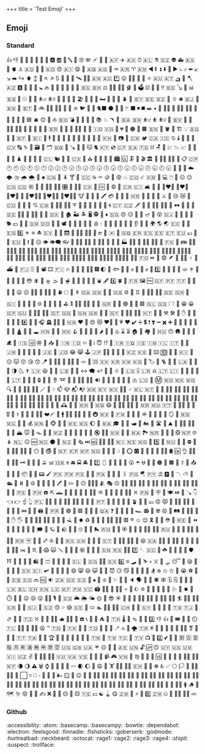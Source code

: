 +++
title = 'Test Emoji'
+++

## Emoji
### Standard
:+1: :-1: :100: :1234: :1st_place_medal: :2nd_place_medal: :3rd_place_medal: :8ball: :a: :ab: :abacus: :abc: :abcd: :accept: :accordion: :adhesive_bandage: :adult: :aerial_tramway: :afghanistan: :airplane: :aland_islands: :alarm_clock: :albania: :alembic: :algeria: :alien: :ambulance: :american_samoa: :amphora: :anatomical_heart: :anchor: :andorra: :angel: :anger: :angola: :angry: :anguilla: :anguished: :ant: :antarctica: :antigua_barbuda: :apple: :aquarius: :argentina: :aries: :armenia: :arrow_backward: :arrow_double_down: :arrow_double_up: :arrow_down: :arrow_down_small: :arrow_forward: :arrow_heading_down: :arrow_heading_up: :arrow_left: :arrow_lower_left: :arrow_lower_right: :arrow_right: :arrow_right_hook: :arrow_up: :arrow_up_down: :arrow_up_small: :arrow_upper_left: :arrow_upper_right: :arrows_clockwise: :arrows_counterclockwise: :art: :articulated_lorry: :artificial_satellite: :artist: :aruba: :ascension_island: :asterisk: :astonished: :astronaut: :athletic_shoe: :atm: :atom_symbol: :australia: :austria: :auto_rickshaw: :avocado: :axe: :azerbaijan: :b: :baby: :baby_bottle: :baby_chick: :baby_symbol: :back: :bacon: :badger: :badminton: :bagel: :baggage_claim: :baguette_bread: :bahamas: :bahrain: :balance_scale: :bald_man: :bald_woman: :ballet_shoes: :balloon: :ballot_box: :ballot_box_with_check: :bamboo: :banana: :bangbang: :bangladesh: :banjo: :bank: :bar_chart: :barbados: :barber: :baseball: :basket: :basketball: :basketball_man: :basketball_woman: :bat: :bath: :bathtub: :battery: :beach_umbrella: :bear: :bearded_person: :beaver: :bed: :bee: :beer: :beers: :beetle: :beginner: :belarus: :belgium: :belize: :bell: :bell_pepper: :bellhop_bell: :benin: :bento: :bermuda: :beverage_box: :bhutan: :bicyclist: :bike: :biking_man: :biking_woman: :bikini: :billed_cap: :biohazard: :bird: :birthday: :bison: :black_cat: :black_circle: :black_flag: :black_heart: :black_joker: :black_large_square: :black_medium_small_square: :black_medium_square: :black_nib: :black_small_square: :black_square_button: :blond_haired_man: :blond_haired_person: :blond_haired_woman: :blonde_woman: :blossom: :blowfish: :blue_book: :blue_car: :blue_heart: :blue_square: :blueberries: :blush: :boar: :boat: :bolivia: :bomb: :bone: :book: :bookmark: :bookmark_tabs: :books: :boom: :boomerang: :boot: :bosnia_herzegovina: :botswana: :bouncing_ball_man: :bouncing_ball_person: :bouncing_ball_woman: :bouquet: :bouvet_island: :bow: :bow_and_arrow: :bowing_man: :bowing_woman: :bowl_with_spoon: :bowling: :boxing_glove: :boy: :brain: :brazil: :bread: :breast_feeding: :bricks: :bride_with_veil: :bridge_at_night: :briefcase: :british_indian_ocean_territory: :british_virgin_islands: :broccoli: :broken_heart: :broom: :brown_circle: :brown_heart: :brown_square: :brunei: :bubble_tea: :bucket: :bug: :building_construction: :bulb: :bulgaria: :bullettrain_front: :bullettrain_side: :burkina_faso: :burrito: :burundi: :bus: :business_suit_levitating: :busstop: :bust_in_silhouette: :busts_in_silhouette: :butter: :butterfly: :cactus: :cake: :calendar: :call_me_hand: :calling: :cambodia: :camel: :camera: :camera_flash: :cameroon: :camping: :canada: :canary_islands: :cancer: :candle: :candy: :canned_food: :canoe: :cape_verde: :capital_abcd: :capricorn: :car: :card_file_box: :card_index: :card_index_dividers: :caribbean_netherlands: :carousel_horse: :carpentry_saw: :carrot: :cartwheeling: :cat: :cat2: :cayman_islands: :cd: :central_african_republic: :ceuta_melilla: :chad: :chains: :chair: :champagne: :chart: :chart_with_downwards_trend: :chart_with_upwards_trend: :checkered_flag: :cheese: :cherries: :cherry_blossom: :chess_pawn: :chestnut: :chicken: :child: :children_crossing: :chile: :chipmunk: :chocolate_bar: :chopsticks: :christmas_island: :christmas_tree: :church: :cinema: :circus_tent: :city_sunrise: :city_sunset: :cityscape: :cl: :clamp: :clap: :clapper: :classical_building: :climbing: :climbing_man: :climbing_woman: :clinking_glasses: :clipboard: :clipperton_island: :clock1: :clock10: :clock1030: :clock11: :clock1130: :clock12: :clock1230: :clock130: :clock2: :clock230: :clock3: :clock330: :clock4: :clock430: :clock5: :clock530: :clock6: :clock630: :clock7: :clock730: :clock8: :clock830: :clock9: :clock930: :closed_book: :closed_lock_with_key: :closed_umbrella: :cloud: :cloud_with_lightning: :cloud_with_lightning_and_rain: :cloud_with_rain: :cloud_with_snow: :clown_face: :clubs: :cn: :coat: :cockroach: :cocktail: :coconut: :cocos_islands: :coffee: :coffin: :coin: :cold_face: :cold_sweat: :collision: :colombia: :comet: :comoros: :compass: :computer: :computer_mouse: :confetti_ball: :confounded: :confused: :congo_brazzaville: :congo_kinshasa: :congratulations: :construction: :construction_worker: :construction_worker_man: :construction_worker_woman: :control_knobs: :convenience_store: :cook: :cook_islands: :cookie: :cool: :cop: :copyright: :corn: :costa_rica: :cote_divoire: :couch_and_lamp: :couple: :couple_with_heart: :couple_with_heart_man_man: :couple_with_heart_woman_man: :couple_with_heart_woman_woman: :couplekiss: :couplekiss_man_man: :couplekiss_man_woman: :couplekiss_woman_woman: :cow: :cow2: :cowboy_hat_face: :crab: :crayon: :credit_card: :crescent_moon: :cricket: :cricket_game: :croatia: :crocodile: :croissant: :crossed_fingers: :crossed_flags: :crossed_swords: :crown: :cry: :crying_cat_face: :crystal_ball: :cuba: :cucumber: :cup_with_straw: :cupcake: :cupid: :curacao: :curling_stone: :curly_haired_man: :curly_haired_woman: :curly_loop: :currency_exchange: :curry: :cursing_face: :custard: :customs: :cut_of_meat: :cyclone: :cyprus: :czech_republic: :dagger: :dancer: :dancers: :dancing_men: :dancing_women: :dango: :dark_sunglasses: :dart: :dash: :date: :de: :deaf_man: :deaf_person: :deaf_woman: :deciduous_tree: :deer: :denmark: :department_store: :derelict_house: :desert: :desert_island: :desktop_computer: :detective: :diamond_shape_with_a_dot_inside: :diamonds: :diego_garcia: :disappointed: :disappointed_relieved: :disguised_face: :diving_mask: :diya_lamp: :dizzy: :dizzy_face: :djibouti: :dna: :do_not_litter: :dodo: :dog: :dog2: :dollar: :dolls: :dolphin: :dominica: :dominican_republic: :door: :doughnut: :dove: :dragon: :dragon_face: :dress: :dromedary_camel: :drooling_face: :drop_of_blood: :droplet: :drum: :duck: :dumpling: :dvd: :e-mail: :eagle: :ear: :ear_of_rice: :ear_with_hearing_aid: :earth_africa: :earth_americas: :earth_asia: :ecuador: :egg: :eggplant: :egypt: :eight: :eight_pointed_black_star: :eight_spoked_asterisk: :eject_button: :el_salvador: :electric_plug: :elephant: :elevator: :elf: :elf_man: :elf_woman: :email: :end: :england: :envelope: :envelope_with_arrow: :equatorial_guinea: :eritrea: :es: :estonia: :ethiopia: :eu: :euro: :european_castle: :european_post_office: :european_union: :evergreen_tree: :exclamation: :exploding_head: :expressionless: :eye: :eye_speech_bubble: :eyeglasses: :eyes: :face_exhaling: :face_in_clouds: :face_with_head_bandage: :face_with_spiral_eyes: :face_with_thermometer: :facepalm: :facepunch: :factory: :factory_worker: :fairy: :fairy_man: :fairy_woman: :falafel: :falkland_islands: :fallen_leaf: :family: :family_man_boy: :family_man_boy_boy: :family_man_girl: :family_man_girl_boy: :family_man_girl_girl: :family_man_man_boy: :family_man_man_boy_boy: :family_man_man_girl: :family_man_man_girl_boy: :family_man_man_girl_girl: :family_man_woman_boy: :family_man_woman_boy_boy: :family_man_woman_girl: :family_man_woman_girl_boy: :family_man_woman_girl_girl: :family_woman_boy: :family_woman_boy_boy: :family_woman_girl: :family_woman_girl_boy: :family_woman_girl_girl: :family_woman_woman_boy: :family_woman_woman_boy_boy: :family_woman_woman_girl: :family_woman_woman_girl_boy: :family_woman_woman_girl_girl: :farmer: :faroe_islands: :fast_forward: :fax: :fearful: :feather: :feet: :female_detective: :female_sign: :ferris_wheel: :ferry: :field_hockey: :fiji: :file_cabinet: :file_folder: :film_projector: :film_strip: :finland: :fire: :fire_engine: :fire_extinguisher: :firecracker: :firefighter: :fireworks: :first_quarter_moon: :first_quarter_moon_with_face: :fish: :fish_cake: :fishing_pole_and_fish: :fist: :fist_left: :fist_oncoming: :fist_raised: :fist_right: :five: :flags: :flamingo: :flashlight: :flat_shoe: :flatbread: :fleur_de_lis: :flight_arrival: :flight_departure: :flipper: :floppy_disk: :flower_playing_cards: :flushed: :fly: :flying_disc: :flying_saucer: :fog: :foggy: :fondue: :foot: :football: :footprints: :fork_and_knife: :fortune_cookie: :fountain: :fountain_pen: :four: :four_leaf_clover: :fox_face: :fr: :framed_picture: :free: :french_guiana: :french_polynesia: :french_southern_territories: :fried_egg: :fried_shrimp: :fries: :frog: :frowning: :frowning_face: :frowning_man: :frowning_person: :frowning_woman: :fu: :fuelpump: :full_moon: :full_moon_with_face: :funeral_urn: :gabon: :gambia: :game_die: :garlic: :gb: :gear: :gem: :gemini: :genie: :genie_man: :genie_woman: :georgia: :ghana: :ghost: :gibraltar: :gift: :gift_heart: :giraffe: :girl: :globe_with_meridians: :gloves: :goal_net: :goat: :goggles: :golf: :golfing: :golfing_man: :golfing_woman: :gorilla: :grapes: :greece: :green_apple: :green_book: :green_circle: :green_heart: :green_salad: :green_square: :greenland: :grenada: :grey_exclamation: :grey_question: :grimacing: :grin: :grinning: :guadeloupe: :guam: :guard: :guardsman: :guardswoman: :guatemala: :guernsey: :guide_dog: :guinea: :guinea_bissau: :guitar: :gun: :guyana: :haircut: :haircut_man: :haircut_woman: :haiti: :hamburger: :hammer: :hammer_and_pick: :hammer_and_wrench: :hamster: :hand: :hand_over_mouth: :handbag: :handball_person: :handshake: :hankey: :hash: :hatched_chick: :hatching_chick: :headphones: :headstone: :health_worker: :hear_no_evil: :heard_mcdonald_islands: :heart: :heart_decoration: :heart_eyes: :heart_eyes_cat: :heart_on_fire: :heartbeat: :heartpulse: :hearts: :heavy_check_mark: :heavy_division_sign: :heavy_dollar_sign: :heavy_exclamation_mark: :heavy_heart_exclamation: :heavy_minus_sign: :heavy_multiplication_x: :heavy_plus_sign: :hedgehog: :helicopter: :herb: :hibiscus: :high_brightness: :high_heel: :hiking_boot: :hindu_temple: :hippopotamus: :hocho: :hole: :honduras: :honey_pot: :honeybee: :hong_kong: :hook: :horse: :horse_racing: :hospital: :hot_face: :hot_pepper: :hotdog: :hotel: :hotsprings: :hourglass: :hourglass_flowing_sand: :house: :house_with_garden: :houses: :hugs: :hungary: :hushed: :hut: :ice_cream: :ice_cube: :ice_hockey: :ice_skate: :icecream: :iceland: :id: :ideograph_advantage: :imp: :inbox_tray: :incoming_envelope: :india: :indonesia: :infinity: :information_desk_person: :information_source: :innocent: :interrobang: :iphone: :iran: :iraq: :ireland: :isle_of_man: :israel: :it: :izakaya_lantern: :jack_o_lantern: :jamaica: :japan: :japanese_castle: :japanese_goblin: :japanese_ogre: :jeans: :jersey: :jigsaw: :jordan: :joy: :joy_cat: :joystick: :jp: :judge: :juggling_person: :kaaba: :kangaroo: :kazakhstan: :kenya: :key: :keyboard: :keycap_ten: :kick_scooter: :kimono: :kiribati: :kiss: :kissing: :kissing_cat: :kissing_closed_eyes: :kissing_heart: :kissing_smiling_eyes: :kite: :kiwi_fruit: :kneeling_man: :kneeling_person: :kneeling_woman: :knife: :knot: :koala: :koko: :kosovo: :kr: :kuwait: :kyrgyzstan: :lab_coat: :label: :lacrosse: :ladder: :lady_beetle: :lantern: :laos: :large_blue_circle: :large_blue_diamond: :large_orange_diamond: :last_quarter_moon: :last_quarter_moon_with_face: :latin_cross: :latvia: :laughing: :leafy_green: :leaves: :lebanon: :ledger: :left_luggage: :left_right_arrow: :left_speech_bubble: :leftwards_arrow_with_hook: :leg: :lemon: :leo: :leopard: :lesotho: :level_slider: :liberia: :libra: :libya: :liechtenstein: :light_rail: :link: :lion: :lips: :lipstick: :lithuania: :lizard: :llama: :lobster: :lock: :lock_with_ink_pen: :lollipop: :long_drum: :loop: :lotion_bottle: :lotus_position: :lotus_position_man: :lotus_position_woman: :loud_sound: :loudspeaker: :love_hotel: :love_letter: :love_you_gesture: :low_brightness: :luggage: :lungs: :luxembourg: :lying_face: :m: :macau: :macedonia: :madagascar: :mag: :mag_right: :mage: :mage_man: :mage_woman: :magic_wand: :magnet: :mahjong: :mailbox: :mailbox_closed: :mailbox_with_mail: :mailbox_with_no_mail: :malawi: :malaysia: :maldives: :male_detective: :male_sign: :mali: :malta: :mammoth: :man: :man_artist: :man_astronaut: :man_beard: :man_cartwheeling: :man_cook: :man_dancing: :man_facepalming: :man_factory_worker: :man_farmer: :man_feeding_baby: :man_firefighter: :man_health_worker: :man_in_manual_wheelchair: :man_in_motorized_wheelchair: :man_in_tuxedo: :man_judge: :man_juggling: :man_mechanic: :man_office_worker: :man_pilot: :man_playing_handball: :man_playing_water_polo: :man_scientist: :man_shrugging: :man_singer: :man_student: :man_teacher: :man_technologist: :man_with_gua_pi_mao: :man_with_probing_cane: :man_with_turban: :man_with_veil: :mandarin: :mango: :mans_shoe: :mantelpiece_clock: :manual_wheelchair: :maple_leaf: :marshall_islands: :martial_arts_uniform: :martinique: :mask: :massage: :massage_man: :massage_woman: :mate: :mauritania: :mauritius: :mayotte: :meat_on_bone: :mechanic: :mechanical_arm: :mechanical_leg: :medal_military: :medal_sports: :medical_symbol: :mega: :melon: :memo: :men_wrestling: :mending_heart: :menorah: :mens: :mermaid: :merman: :merperson: :metal: :metro: :mexico: :microbe: :micronesia: :microphone: :microscope: :middle_finger: :military_helmet: :milk_glass: :milky_way: :minibus: :minidisc: :mirror: :mobile_phone_off: :moldova: :monaco: :money_mouth_face: :money_with_wings: :moneybag: :mongolia: :monkey: :monkey_face: :monocle_face: :monorail: :montenegro: :montserrat: :moon: :moon_cake: :morocco: :mortar_board: :mosque: :mosquito: :motor_boat: :motor_scooter: :motorcycle: :motorized_wheelchair: :motorway: :mount_fuji: :mountain: :mountain_bicyclist: :mountain_biking_man: :mountain_biking_woman: :mountain_cableway: :mountain_railway: :mountain_snow: :mouse: :mouse2: :mouse_trap: :movie_camera: :moyai: :mozambique: :mrs_claus: :muscle: :mushroom: :musical_keyboard: :musical_note: :musical_score: :mute: :mx_claus: :myanmar: :nail_care: :name_badge: :namibia: :national_park: :nauru: :nauseated_face: :nazar_amulet: :necktie: :negative_squared_cross_mark: :nepal: :nerd_face: :nesting_dolls: :netherlands: :neutral_face: :new: :new_caledonia: :new_moon: :new_moon_with_face: :new_zealand: :newspaper: :newspaper_roll: :next_track_button: :ng: :ng_man: :ng_woman: :nicaragua: :niger: :nigeria: :night_with_stars: :nine: :ninja: :niue: :no_bell: :no_bicycles: :no_entry: :no_entry_sign: :no_good: :no_good_man: :no_good_woman: :no_mobile_phones: :no_mouth: :no_pedestrians: :no_smoking: :non-potable_water: :norfolk_island: :north_korea: :northern_mariana_islands: :norway: :nose: :notebook: :notebook_with_decorative_cover: :notes: :nut_and_bolt: :o: :o2: :ocean: :octopus: :oden: :office: :office_worker: :oil_drum: :ok: :ok_hand: :ok_man: :ok_person: :ok_woman: :old_key: :older_adult: :older_man: :older_woman: :olive: :om: :oman: :on: :oncoming_automobile: :oncoming_bus: :oncoming_police_car: :oncoming_taxi: :one: :one_piece_swimsuit: :onion: :open_book: :open_file_folder: :open_hands: :open_mouth: :open_umbrella: :ophiuchus: :orange: :orange_book: :orange_circle: :orange_heart: :orange_square: :orangutan: :orthodox_cross: :otter: :outbox_tray: :owl: :ox: :oyster: :package: :page_facing_up: :page_with_curl: :pager: :paintbrush: :pakistan: :palau: :palestinian_territories: :palm_tree: :palms_up_together: :panama: :pancakes: :panda_face: :paperclip: :paperclips: :papua_new_guinea: :parachute: :paraguay: :parasol_on_ground: :parking: :parrot: :part_alternation_mark: :partly_sunny: :partying_face: :passenger_ship: :passport_control: :pause_button: :paw_prints: :peace_symbol: :peach: :peacock: :peanuts: :pear: :pen: :pencil: :pencil2: :penguin: :pensive: :people_holding_hands: :people_hugging: :performing_arts: :persevere: :person_bald: :person_curly_hair: :person_feeding_baby: :person_fencing: :person_in_manual_wheelchair: :person_in_motorized_wheelchair: :person_in_tuxedo: :person_red_hair: :person_white_hair: :person_with_probing_cane: :person_with_turban: :person_with_veil: :peru: :petri_dish: :philippines: :phone: :pick: :pickup_truck: :pie: :pig: :pig2: :pig_nose: :pill: :pilot: :pinata: :pinched_fingers: :pinching_hand: :pineapple: :ping_pong: :pirate_flag: :pisces: :pitcairn_islands: :pizza: :placard: :place_of_worship: :plate_with_cutlery: :play_or_pause_button: :pleading_face: :plunger: :point_down: :point_left: :point_right: :point_up: :point_up_2: :poland: :polar_bear: :police_car: :police_officer: :policeman: :policewoman: :poodle: :poop: :popcorn: :portugal: :post_office: :postal_horn: :postbox: :potable_water: :potato: :potted_plant: :pouch: :poultry_leg: :pound: :pout: :pouting_cat: :pouting_face: :pouting_man: :pouting_woman: :pray: :prayer_beads: :pregnant_woman: :pretzel: :previous_track_button: :prince: :princess: :printer: :probing_cane: :puerto_rico: :punch: :purple_circle: :purple_heart: :purple_square: :purse: :pushpin: :put_litter_in_its_place: :qatar: :question: :rabbit: :rabbit2: :raccoon: :racehorse: :racing_car: :radio: :radio_button: :radioactive: :rage: :railway_car: :railway_track: :rainbow: :rainbow_flag: :raised_back_of_hand: :raised_eyebrow: :raised_hand: :raised_hand_with_fingers_splayed: :raised_hands: :raising_hand: :raising_hand_man: :raising_hand_woman: :ram: :ramen: :rat: :razor: :receipt: :record_button: :recycle: :red_car: :red_circle: :red_envelope: :red_haired_man: :red_haired_woman: :red_square: :registered: :relaxed: :relieved: :reminder_ribbon: :repeat: :repeat_one: :rescue_worker_helmet: :restroom: :reunion: :revolving_hearts: :rewind: :rhinoceros: :ribbon: :rice: :rice_ball: :rice_cracker: :rice_scene: :right_anger_bubble: :ring: :ringed_planet: :robot: :rock: :rocket: :rofl: :roll_eyes: :roll_of_paper: :roller_coaster: :roller_skate: :romania: :rooster: :rose: :rosette: :rotating_light: :round_pushpin: :rowboat: :rowing_man: :rowing_woman: :ru: :rugby_football: :runner: :running: :running_man: :running_shirt_with_sash: :running_woman: :rwanda: :sa: :safety_pin: :safety_vest: :sagittarius: :sailboat: :sake: :salt: :samoa: :san_marino: :sandal: :sandwich: :santa: :sao_tome_principe: :sari: :sassy_man: :sassy_woman: :satellite: :satisfied: :saudi_arabia: :sauna_man: :sauna_person: :sauna_woman: :sauropod: :saxophone: :scarf: :school: :school_satchel: :scientist: :scissors: :scorpion: :scorpius: :scotland: :scream: :scream_cat: :screwdriver: :scroll: :seal: :seat: :secret: :see_no_evil: :seedling: :selfie: :senegal: :serbia: :service_dog: :seven: :sewing_needle: :seychelles: :shallow_pan_of_food: :shamrock: :shark: :shaved_ice: :sheep: :shell: :shield: :shinto_shrine: :ship: :shirt: :shit: :shoe: :shopping: :shopping_cart: :shorts: :shower: :shrimp: :shrug: :shushing_face: :sierra_leone: :signal_strength: :singapore: :singer: :sint_maarten: :six: :six_pointed_star: :skateboard: :ski: :skier: :skull: :skull_and_crossbones: :skunk: :sled: :sleeping: :sleeping_bed: :sleepy: :slightly_frowning_face: :slightly_smiling_face: :slot_machine: :sloth: :slovakia: :slovenia: :small_airplane: :small_blue_diamond: :small_orange_diamond: :small_red_triangle: :small_red_triangle_down: :smile: :smile_cat: :smiley: :smiley_cat: :smiling_face_with_tear: :smiling_face_with_three_hearts: :smiling_imp: :smirk: :smirk_cat: :smoking: :snail: :snake: :sneezing_face: :snowboarder: :snowflake: :snowman: :snowman_with_snow: :soap: :sob: :soccer: :socks: :softball: :solomon_islands: :somalia: :soon: :sos: :sound: :south_africa: :south_georgia_south_sandwich_islands: :south_sudan: :space_invader: :spades: :spaghetti: :sparkle: :sparkler: :sparkles: :sparkling_heart: :speak_no_evil: :speaker: :speaking_head: :speech_balloon: :speedboat: :spider: :spider_web: :spiral_calendar: :spiral_notepad: :sponge: :spoon: :squid: :sri_lanka: :st_barthelemy: :st_helena: :st_kitts_nevis: :st_lucia: :st_martin: :st_pierre_miquelon: :st_vincent_grenadines: :stadium: :standing_man: :standing_person: :standing_woman: :star: :star2: :star_and_crescent: :star_of_david: :star_struck: :stars: :station: :statue_of_liberty: :steam_locomotive: :stethoscope: :stew: :stop_button: :stop_sign: :stopwatch: :straight_ruler: :strawberry: :stuck_out_tongue: :stuck_out_tongue_closed_eyes: :stuck_out_tongue_winking_eye: :student: :studio_microphone: :stuffed_flatbread: :sudan: :sun_behind_large_cloud: :sun_behind_rain_cloud: :sun_behind_small_cloud: :sun_with_face: :sunflower: :sunglasses: :sunny: :sunrise: :sunrise_over_mountains: :superhero: :superhero_man: :superhero_woman: :supervillain: :supervillain_man: :supervillain_woman: :surfer: :surfing_man: :surfing_woman: :suriname: :sushi: :suspension_railway: :svalbard_jan_mayen: :swan: :swaziland: :sweat: :sweat_drops: :sweat_smile: :sweden: :sweet_potato: :swim_brief: :swimmer: :swimming_man: :swimming_woman: :switzerland: :symbols: :synagogue: :syria: :syringe: :t-rex: :taco: :tada: :taiwan: :tajikistan: :takeout_box: :tamale: :tanabata_tree: :tangerine: :tanzania: :taurus: :taxi: :tea: :teacher: :teapot: :technologist: :teddy_bear: :telephone: :telephone_receiver: :telescope: :tennis: :tent: :test_tube: :thailand: :thermometer: :thinking: :thong_sandal: :thought_balloon: :thread: :three: :thumbsdown: :thumbsup: :ticket: :tickets: :tiger: :tiger2: :timer_clock: :timor_leste: :tipping_hand_man: :tipping_hand_person: :tipping_hand_woman: :tired_face: :tm: :togo: :toilet: :tokelau: :tokyo_tower: :tomato: :tonga: :tongue: :toolbox: :tooth: :toothbrush: :top: :tophat: :tornado: :tr: :trackball: :tractor: :traffic_light: :train: :train2: :tram: :transgender_flag: :transgender_symbol: :triangular_flag_on_post: :triangular_ruler: :trident: :trinidad_tobago: :tristan_da_cunha: :triumph: :trolleybus: :trophy: :tropical_drink: :tropical_fish: :truck: :trumpet: :tshirt: :tulip: :tumbler_glass: :tunisia: :turkey: :turkmenistan: :turks_caicos_islands: :turtle: :tuvalu: :tv: :twisted_rightwards_arrows: :two: :two_hearts: :two_men_holding_hands: :two_women_holding_hands: :u5272: :u5408: :u55b6: :u6307: :u6708: :u6709: :u6e80: :u7121: :u7533: :u7981: :u7a7a: :uganda: :uk: :ukraine: :umbrella: :unamused: :underage: :unicorn: :united_arab_emirates: :united_nations: :unlock: :up: :upside_down_face: :uruguay: :us: :us_outlying_islands: :us_virgin_islands: :uzbekistan: :v: :vampire: :vampire_man: :vampire_woman: :vanuatu: :vatican_city: :venezuela: :vertical_traffic_light: :vhs: :vibration_mode: :video_camera: :video_game: :vietnam: :violin: :virgo: :volcano: :volleyball: :vomiting_face: :vs: :vulcan_salute: :waffle: :wales: :walking: :walking_man: :walking_woman: :wallis_futuna: :waning_crescent_moon: :waning_gibbous_moon: :warning: :wastebasket: :watch: :water_buffalo: :water_polo: :watermelon: :wave: :wavy_dash: :waxing_crescent_moon: :waxing_gibbous_moon: :wc: :weary: :wedding: :weight_lifting: :weight_lifting_man: :weight_lifting_woman: :western_sahara: :whale: :whale2: :wheel_of_dharma: :wheelchair: :white_check_mark: :white_circle: :white_flag: :white_flower: :white_haired_man: :white_haired_woman: :white_heart: :white_large_square: :white_medium_small_square: :white_medium_square: :white_small_square: :white_square_button: :wilted_flower: :wind_chime: :wind_face: :window: :wine_glass: :wink: :wolf: :woman: :woman_artist: :woman_astronaut: :woman_beard: :woman_cartwheeling: :woman_cook: :woman_dancing: :woman_facepalming: :woman_factory_worker: :woman_farmer: :woman_feeding_baby: :woman_firefighter: :woman_health_worker: :woman_in_manual_wheelchair: :woman_in_motorized_wheelchair: :woman_in_tuxedo: :woman_judge: :woman_juggling: :woman_mechanic: :woman_office_worker: :woman_pilot: :woman_playing_handball: :woman_playing_water_polo: :woman_scientist: :woman_shrugging: :woman_singer: :woman_student: :woman_teacher: :woman_technologist: :woman_with_headscarf: :woman_with_probing_cane: :woman_with_turban: :woman_with_veil: :womans_clothes: :womans_hat: :women_wrestling: :womens: :wood: :woozy_face: :world_map: :worm: :worried: :wrench: :wrestling: :writing_hand: :x: :yarn: :yawning_face: :yellow_circle: :yellow_heart: :yellow_square: :yemen: :yen: :yin_yang: :yo_yo: :yum: :zambia: :zany_face: :zap: :zebra: :zero: :zimbabwe: :zipper_mouth_face: :zombie: :zombie_man: :zombie_woman: :zzz:

### Github
:accessibility: :atom: :basecamp: :basecampy: :bowtie: :dependabot: :electron: :feelsgood: :finnadie: :fishsticks: :goberserk: :godmode: :hurtrealbad: :neckbeard: :octocat: :rage1: :rage2: :rage3: :rage4: :shipit: :suspect: :trollface:
